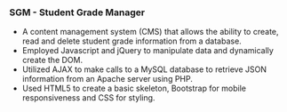 ### SGM - Student Grade Manager

-	A content management system (CMS) that allows the ability to create, read and delete student grade information from a database.
-	Employed Javascript and jQuery to manipulate data and dynamically create the DOM.
-	Utilized AJAX to make calls to a MySQL database to retrieve JSON information from an Apache server using PHP.
-	Used HTML5 to create a basic skeleton, Bootstrap for mobile responsiveness and CSS for styling.


